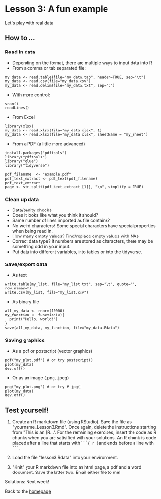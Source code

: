 # Lesson 3: A fun example
Let's play with real data.

## How to ... 
### Read in data
- Depending on the format, there are multiple ways to input data into R  
- From a comma or tab separated file:
```
my_data <- read.table(file="my_data.tab", header=TRUE, sep="\t")
my_data <- read.csv(file="my_data.csv")
my_data <- read.delim(file="my_data.txt", sep=":")
```
- With more control: 
```
scan()
readLines()
```
- From Excel 
```
library(xlsx)
my_data <- read.xlsx(file="my_data.xlsx", 1)
my_data <- read.xlsx(file="my_data.xlsx", sheetName = "my_sheet")
```
- From a PDF (a little more advanced)
```
install.packages("pdftools")
library("pdftools")
library("glue")
library("tidyverse")

pdf_filename  <- "example.pdf"
pdf_text_extract <- pdf_text(pdf_filename)
pdf_text_extract
page <- str_split(pdf_text_extract[[1]], "\n", simplify = TRUE)
``` 


### Clean up data
- Data/sanity checks
- Does it looks like what you think it should? 
- Same number of lines imported as file contains? 
- No weird characters? Some special characters have special properties when being read in. 
- How many empty values? Find/replace empty values with NAs 
- Correct data type? If numbers are stored as characters, there may be something odd in your input. 
- Put data into different variables, into tables or into the tidyverse. 

### Save/export data
- As text 
```
write.table(my_list, file="my_list.txt", sep="\t", quote="", row.names=T)
write.csv(my_list, file="my_list.csv")
```
- As binary file
```
all_my_data <- rnorm(10000) 
my_function <- function(x){ 
  print("Hello, world!") 
}
save(all_my_data, my_function, file="my_data.Rdata")
```
### Saving graphics 
- As a pdf or postscript (vector graphics) 
```
pdf("my_plot.pdf") # or try postscript()  
plot(my_data)
dev.off() 
```
- Or as an image (.png, .jpeg)
```
png("my_plot.png") # or try # jpg() 
plot(my_data)
dev.off() 
```

## 


## Test yourself! 
1. Create an R markdown file (using RStudio). Save the file as "yourname_Lesson3.Rmd". Once again, delete the instructions starting from "This is an [R...". For the remaining exercises, insert the code as R chunks when you are satisified with your solutions. An R chunk is code placed  after a line that starts with ` ```{ r } `and ends before a line with ` ``` `.  
2. Load the file "lesson3.Rdata" into your environment. 

3. "Knit" your R markdown file into an html page, a pdf and a word document. Save the latter two. Email either file to me! 
 
Solutions: Next week!

Back to the [homepage](../README.md)

